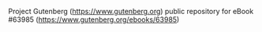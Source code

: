 Project Gutenberg (https://www.gutenberg.org) public repository for eBook #63985 (https://www.gutenberg.org/ebooks/63985)

